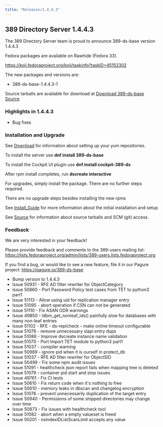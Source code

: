 ```yaml
---
title: "Releases/1.4.4.3"
---
```


389 Directory Server 1.4.4.3
-----------------------------

The 389 Directory Server team is proud to announce 389-ds-base version 1.4.4.3

Fedora packages are available on Rawhide (Fedora 33).

<https://koji.fedoraproject.org/koji/taskinfo?taskID=45152302>

The new packages and versions are:

- 389-ds-base-1.4.4.3-1

Source tarballs are available for download at [Download 389-ds-base Source](https://releases.pagure.org/389-ds-base/389-ds-base-1.4.4.3.tar.bz2)

### Highlights in 1.4.4.3

- Bug fixes

### Installation and Upgrade 

See [Download](../download.html) for information about setting up your yum repositories.

To install the server use **dnf install 389-ds-base**

To install the Cockpit UI plugin use **dnf install cockpit-389-ds**

After rpm install completes, run **dscreate interactive**

For upgrades, simply install the package.  There are no further steps required.

There are no upgrade steps besides installing the new rpms 

See [Install\_Guide](../howto/howto-install-389.html) for more information about the initial installation and setup

See [Source](../development/source.html) for information about source tarballs and SCM (git) access.

### Feedback

We are very interested in your feedback!

Please provide feedback and comments to the 389-users mailing list: <https://lists.fedoraproject.org/admin/lists/389-users.lists.fedoraproject.org>

If you find a bug, or would like to see a new feature, file it in our Pagure project: <https://pagure.io/389-ds-base>

- Bump version to 1.4.4.3
- Issue 50931 - RFE AD filter rewriter for ObjectCategory
- Issue 50860 - Port Password Policy test cases from TET to python3 part1
- Issue 51113 - Allow using uid for replication manager entry
- Issue 51095 - abort operation if CSN can not be generated
- Issue 51110 - Fix ASAN ODR warnings
- Issue 49850 - ldbm_get_nonleaf_ids() painfully slow for databases with many non-leaf entries
- Issue 51102 - RFE - ds-replcheck - make online timeout configurable
- Issue 51076 - remove unnecessary slapi entry dups
- Issue 51086 - Improve dscreate instance name validation
- Issue:51070 - Port Import TET module to python3 part1
- Issue 51037 - compiler warning
- Issue 50989 - ignore pid when it is ourself in protect_db
- Issue 51037 - RFE AD filter rewriter for ObjectSID
- Issue 50499 - Fix some npm audit issues
- Issue 51091 - healthcheck json report fails when mapping tree is deleted
- Issue 51079 - container pid start and stop issues
- Issue 49761 - Fix CI tests
- Issue 50610 - Fix return code when it's nothing to free
- Issue 50610 - memory leaks in dbscan and changelog encryption
- Issue 51076 - prevent unnecessarily duplication of the target entry
- Issue 50940 - Permissions of some shipped directories may change over time
- Issue 50873 - Fix issues with healthcheck tool
- Issue 51082 - abort when a empty valueset is freed
- Issue 50201 - nsIndexIDListScanLimit accepts any value


